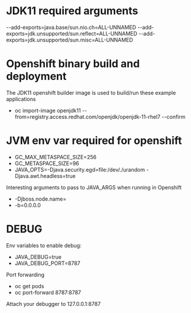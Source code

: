 JDK11 required arguments
========================

--add-exports=java.base/sun.nio.ch=ALL-UNNAMED
--add-exports=jdk.unsupported/sun.reflect=ALL-UNNAMED
--add-exports=jdk.unsupported/sun.misc=ALL-UNNAMED

Openshift binary build and deployment
=====================================
The JDK11 openshift builder image is used to build/run these example applications

* oc import-image openjdk11 --from=registry.access.redhat.com/openjdk/openjdk-11-rhel7 --confirm

JVM env var required for openshift
===================================

* GC_MAX_METASPACE_SIZE=256
* GC_METASPACE_SIZE=96
* JAVA_OPTS=-Djava.security.egd=file:/dev/./urandom -Djava.awt.headless=true


Interesting arguments to pass to JAVA_ARGS when running in Openshift
* -Djboss.node.name=<a node name>
* -b=0.0.0.0

DEBUG
=====
Env variables to enable debug:
* JAVA_DEBUG=true
* JAVA_DEBUG_PORT=8787

Port forwarding
* oc get pods
* oc port-forward <pod name> 8787:8787

Attach your debugger to 127.0.0.1:8787
